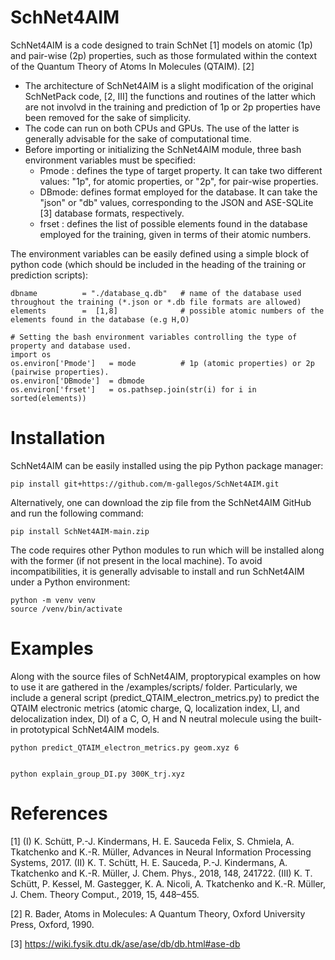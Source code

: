 # SchNet4AIM

SchNet4AIM is a code designed to train SchNet [1] models on atomic (1p) and pair-wise (2p) 
properties, such as those formulated within the context of the Quantum Theory of Atoms In Molecules (QTAIM). [2]

* The architecture of SchNet4AIM is a slight modification of the original SchNetPack code, [2, III] the functions
and routines of the latter which are not involvd in the training and prediction of 1p or 2p properties have been removed
for the sake of simplicity.
* The code can run on both CPUs and GPUs. The use of the latter is generally advisable for the sake of computational
time.
* Before importing or initializing the SchNet4AIM module, three bash environment variables must be specified:
  * Pmode : defines the type of target property. It can take two different values: "1p", for atomic properties, or "2p", for pair-wise properties.
  * DBmode: defines format employed for the database. It can take the "json" or "db" values, corresponding to the JSON and ASE-SQLite [3] database formats, respectively.
  * frset : defines the list of possible elements found in the database employed for the training, given in terms of their atomic numbers.

The environment variables can be easily defined using a simple block of python code (which should be included in the heading of the training or prediction scripts):

    dbname          = "./database_q.db"   # name of the database used throughout the training (*.json or *.db file formats are allowed)
    elements        =  [1,8]              # possible atomic numbers of the elements found in the database (e.g H,O)
    
    # Setting the bash environment variables controlling the type of property and database used.
    import os
    os.environ['Pmode']   = mode          # 1p (atomic properties) or 2p (pairwise properties).
    os.environ['DBmode']  = dbmode
    os.environ['frset']   = os.pathsep.join(str(i) for i in sorted(elements))



# Installation

SchNet4AIM can be easily installed using the pip Python package manager:

    pip install git+https://github.com/m-gallegos/SchNet4AIM.git

Alternatively, one can download the zip file from the SchNet4AIM GitHub and run the following command:

    pip install SchNet4AIM-main.zip

The code requires other Python modules to run which will be installed along with the former (if not present in the local machine). To avoid incompatibilities, it is generally advisable to install and run SchNet4AIM under a Python environment:

    python -m venv venv
    source /venv/bin/activate  

# Examples

Along with the source files of SchNet4AIM, proptorypical examples on how to use it are gathered in the /examples/scripts/ folder. Particularly, we include a general script (predict_QTAIM_electron_metrics.py) to predict the QTAIM electronic metrics (atomic charge, Q, localization index, LI, and delocalization index, DI) of a C, O, H and N neutral molecule using the built-in prototypical SchNet4AIM models. 

    python predict_QTAIM_electron_metrics.py geom.xyz 6


    python explain_group_DI.py 300K_trj.xyz

# References

[1] (I) K. Schütt, P.-J. Kindermans, H. E. Sauceda Felix, S. Chmiela, A. Tkatchenko and K.-R. Müller, Advances in Neural Information Processing Systems, 2017. (II) K. T. Schütt, H. E. Sauceda, P.-J. Kindermans, A. Tkatchenko and K.-R. Müller, J. Chem. Phys., 2018, 148, 241722. (III)  K. T. Schütt, P. Kessel, M. Gastegger, K. A. Nicoli, A. Tkatchenko and K.-R. Müller, J. Chem. Theory Comput., 2019, 15, 448–455.

[2] R. Bader, Atoms in Molecules: A Quantum Theory, Oxford University Press, Oxford, 1990.

[3] https://wiki.fysik.dtu.dk/ase/ase/db/db.html#ase-db
